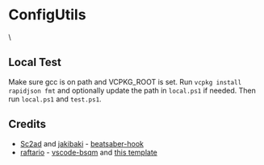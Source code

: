 # ConfigUtils
\
## Local Test

Make sure gcc is on path and VCPKG_ROOT is set. Run `vcpkg install rapidjson fmt` and optionally update the path in `local.ps1` if needed. Then run `local.ps1` and `test.ps1`.

## Credits

* [Sc2ad](https://github.com/Sc2ad) and [jakibaki](https://github.com/jakibaki) - [beatsaber-hook](https://github.com/sc2ad/beatsaber-hook)
* [raftario](https://github.com/raftario) - [vscode-bsqm](https://github.com/raftario/vscode-bsqm) and [this template](https://github.com/raftario/bmbf-mod-template)
